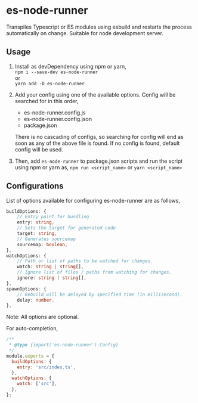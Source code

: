 # es-node-runner

Transpiles Typescript or ES modules using esbuild and restarts the process automatically on change. Suitable for node development server.

## Usage

1. Install as devDependency using npm or yarn,</br>
   `npm i --save-dev es-node-runner`</br>
   or</br>
   `yarn add -D es-node-runner`

2. Add your config using one of the available options. Config will be searched for in this order,</br>

   - es-node-runner.config.js
   - es-node-runner.config.json
   - package.json

   There is no cascading of configs, so searching for config will end as soon as any of the above file is found. If no config is found, default config will be used.

3. Then, add `es-node-runner` to package.json scripts and run the script using npm or yarn as, `npm run <script_name>` or `yarn <script_name>`

## Configurations

List of options available for configuring es-node-runner are as follows,

```ts
buildOptions: {
    // Entry point for bundling
    entry: string,
    // Sets the target for generated code
    target: string,
    // Generates sourcemap
    sourcemap: boolean,
},
watchOptions: {
    // Path or list of paths to be watched for changes.
    watch: string | string[],
    // Ignore list of files / paths from watching for changes.
    ignore: string | string[],
},
spawnOptions: {
    // Rebuild will be delayed by specified time (in millisecond).
    delay: number,
},
```

Note: All options are optional.

For auto-completion,

```js
/**
 * @type {import('es-node-runner').Config}
 */
module.exports = {
  buildOptions: {
    entry: 'src/index.ts',
  },
  watchOptions: {
    watch: ['src'],
  },
};
```
